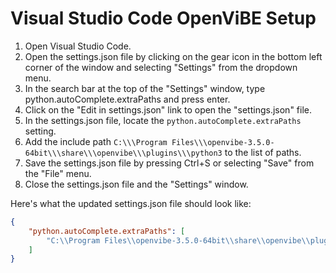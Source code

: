 # Visual Studio Code OpenViBE Setup

1. Open Visual Studio Code.
2. Open the settings.json file by clicking on the gear icon in the bottom left corner of the window and selecting "Settings" from the dropdown menu.
3. In the search bar at the top of the "Settings" window, type python.autoComplete.extraPaths and press enter.
4. Click on the "Edit in settings.json" link to open the "settings.json" file.
5. In the settings.json file, locate the `python.autoComplete.extraPaths` setting.
6. Add the include path `C:\\\Program Files\\\openvibe-3.5.0-64bit\\\share\\\openvibe\\\plugins\\\python3` to the list of paths.
7. Save the settings.json file by pressing Ctrl+S or selecting "Save" from the "File" menu.
8. Close the settings.json file and the "Settings" window.

Here's what the updated settings.json file should look like:

```json
{
    "python.autoComplete.extraPaths": [
        "C:\\Program Files\\openvibe-3.5.0-64bit\\share\\openvibe\\plugins\\python3"
    ]
}
```
